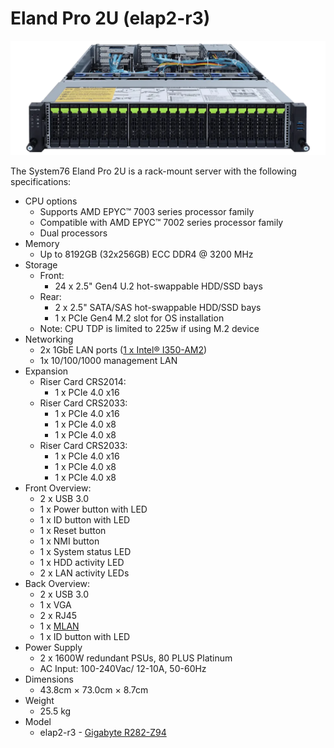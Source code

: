 # Eland Pro 2U (elap2-r3)

![Eland Pro 2U](./img/elap2-r3-frontports.webp)

The System76 Eland Pro 2U is a rack-mount server with the following specifications:

- CPU options
  - Supports AMD EPYC™ 7003 series processor family
  - Compatible with AMD EPYC™ 7002 series processor family
  - Dual processors
- Memory
  - Up to 8192GB (32x256GB) ECC DDR4 @ 3200 MHz
- Storage
  - Front:
    - 24 x 2.5" Gen4 U.2 hot-swappable HDD/SSD bays
  - Rear:
    - 2 x 2.5" SATA/SAS hot-swappable HDD/SSD bays
    - 1 x PCIe Gen4 M.2 slot for OS installation
  - Note: CPU TDP is limited to 225w if using M.2 device
- Networking
  - 2x 1GbE LAN ports ([1 x Intel® I350-AM2](https://ark.intel.com/content/www/us/en/ark/products/52968/intel-ethernet-controller-i350am2.html))
  - 1x 10/100/1000 management LAN
- Expansion
  - Riser Card CRS2014:
    - 1 x PCIe 4.0 x16
  - Riser Card CRS2033:
    - 1 x PCIe 4.0 x16
    - 1 x PCIe 4.0 x8
    - 1 x PCIe 4.0 x8
  - Riser Card CRS2033:
    - 1 x PCIe 4.0 x16
    - 1 x PCIe 4.0 x8
    - 1 x PCIe 4.0 x8
- Front Overview:
  - 2 x USB 3.0
  - 1 x Power button with LED
  - 1 x ID button with LED
  - 1 x Reset button
  - 1 x NMI button
  - 1 x System status LED
  - 1 x HDD activity LED
  - 2 x LAN activity LEDs
- Back Overview:
  - 2 x USB 3.0
  - 1 x VGA
  - 2 x RJ45
  - 1 x [MLAN](./elap2-r3_manual.pdf#page=115)
  - 1 x ID button with LED
- Power Supply
  - 2 x 1600W redundant PSUs, 80 PLUS Platinum
  - AC Input: 100-240Vac/ 12-10A, 50-60Hz
- Dimensions
  - 43.8cm × 73.0cm × 8.7cm
- Weight
  - 25.5 kg
- Model
  - elap2-r3 - [Gigabyte R282-Z94](./elap2-r3_manual.pdf)

